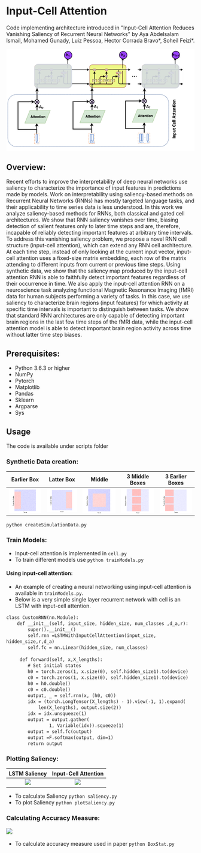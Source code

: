 # Input-Cell Attention
Code implementing architecture introduced in "Input-Cell Attention Reduces Vanishing Saliency of Recurrent Neural Networks" by
Aya Abdelsalam Ismail, Mohamed Gunady, Luiz Pessoa, Hector Corrada Bravo*, Soheil Feizi*.

![alt text](Images/cellAttentionLstm.png)

## Overview:
Recent efforts to improve the interpretability of deep neural networks use saliency to characterize the importance of input features in predictions made by models. Work on interpretability using saliency-based methods on Recurrent Neural Networks (RNNs) has mostly targeted language tasks, and their applicability to time series data is less understood. In this work we analyze saliency-based methods for RNNs, both classical and gated cell architectures. We show that RNN saliency vanishes over time, biasing detection of salient features only to later time steps and are, therefore, incapable of reliably detecting important features at arbitrary time intervals. To address this vanishing saliency problem, we propose a novel RNN cell structure (input-cell attention), which can extend any RNN cell architecture. At each time step, instead of only looking at the current input vector, input-cell attention uses a fixed-size matrix embedding, each row of the matrix attending to different inputs from current or previous time steps.  Using synthetic data, we show that the saliency map produced by the input-cell attention RNN is able to faithfully detect important features regardless of their occurrence in time. We also apply the input-cell attention RNN on a neuroscience task analyzing functional Magnetic Resonance Imaging (fMRI) data for human subjects performing a variety of tasks. In this case, we use saliency to characterize brain regions (input features) for which activity at specific time intervals is important to distinguish between tasks. We show that standard RNN architectures are only capable of detecting important brain regions in the last few time steps of the fMRI data, while the input-cell attention model is able to detect important brain region activity across time without latter time step biases. 

## Prerequisites:
* Python 3.6.3 or higher
* NumPy
* Pytorch
* Matplotlib
* Pandas
* Sklearn
* Argparse
* Sys


## Usage
The code is available under scripts folder
### Synthetic Data creation:
Earlier Box                 |  Latter Box               |  Middle                  |  3 Middle Boxes            | 3 Earlier Boxes              
:-------------------------:|:-------------------------:|:-------------------------:|:-------------------------:|:-------------------------:
![](Images/TopBox.png)     |  ![](Images/BottomBox.png)  | ![](Images/MiddleBox.png) | ![](Images/ThreeMiddleBoxes.png) | ![](Images/ThreeUpperBoxes.png) 

```python createSimulationData.py```

### Train Models:
- Input-cell attention is implemented in ```cell.py```
- To train different models use ```python trainModels.py```

#### Using input-cell attention:
- An example of creating a neural networking using input-cell attention is available in ```trainModels.py```.
- Below is a very simple single layer recurrent network with cell is an LSTM with input-cell attention.

```
class CustomRNN(nn.Module):
    def __init__(self, input_size, hidden_size, num_classes ,d_a,r):
        super().__init__()
        self.rnn =LSTMWithInputCellAttention(input_size, hidden_size,r,d_a)
        self.fc = nn.Linear(hidden_size, num_classes) 
        
     def forward(self, x,X_lengths):
        # Set initial states
        h0 = torch.zeros(1, x.size(0), self.hidden_size1).to(device) 
        c0 = torch.zeros(1, x.size(0), self.hidden_size1).to(device)
        h0 = h0.double()
        c0 = c0.double()
        output, _ = self.rnn(x, (h0, c0))
        idx = (torch.LongTensor(X_lengths) - 1).view(-1, 1).expand(
            len(X_lengths), output.size(2))
        idx = idx.unsqueeze(1)
        output = output.gather(
                1, Variable(idx)).squeeze(1)
        output = self.fc(output)
        output =F.softmax(output, dim=1)
        return output
  ```      
### Plotting Saliency:
LSTM Saliency                 |  Input-Cell Attention  
:-------------------------:|:-------------------------:
![](Images/SalLSTM.png)     |  ![](Images/SalCellAtten.png)

- To calculate Saliency ```python saliency.py```
- To plot Saliency ```python plotSaliency.py```
### Calculating Accuracy Measure:
![](Images/accuracyTables.png)

- To calculate accuracy measure used in paper ```python BoxStat.py```
